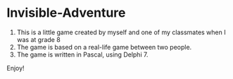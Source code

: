 # Invisible-Adventure

1. This is a little game created by myself and one of my classmates when I was at grade 8
2. The game is based on a real-life game between two people.
3. The game is written in Pascal, using Delphi 7.

Enjoy!
